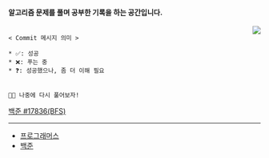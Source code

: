 #### 알고리즘 문제를 풀며 공부한 기록을 하는 공간입니다.

<img align="right" style="margin-left:10px" src="http://mazassumnida.wtf/api/v2/generate_badge?boj=ghd8119">



```
 
< Commit 메시지 의미 >

* ✅: 성공
* ❌: 푸는 중
* ❓: 성공했으나, 좀 더 이해 필요
 

```


```👩‍💻 나중에 다시 풀어보자!```

[백준 #17836(BFS)](https://www.acmicpc.net/problem/17836)


---
- [프로그래머스](https://programmers.co.kr/learn/challenges)
- [백준](https://www.acmicpc.net/)